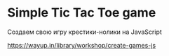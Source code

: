 # Simple Tic Tac Toe game

Создаем свою игру крестики-нолики на JavaScript

https://wayup.in/library/workshop/create-games-js

